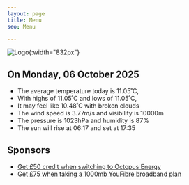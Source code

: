 ```yaml
---
layout: page
title: Menu
seo: Menu

---
```


![Logo](/images/logo.jpg){:width="832px"}

<!-- weather_marker starts -->
## On Monday, 06 October 2025

- The average temperature today is 11.05˚C,
- With highs of 11.05˚C and lows of 11.05˚C,
- It may feel like 10.48˚C with broken clouds
- The wind speed is 3.77m/s and visibility is 10000m
- The pressure is 1023hPa and humidity is 87%
- The sun will rise at 06:17 and set at 17:35

<!-- weather_marker ends -->

## Sponsors

- [Get £50 credit when switching to Octopus Energy](https://bit.ly/3oD1nnS)
- [Get £75 when taking a 1000mb YouFibre broadband plan](https://aklam.io/91zWhU?)

